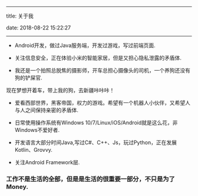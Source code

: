 ﻿---

title: 关于我

date: 2018-08-22 15:22:27

---
+ Android开发，做过Java服务端，开发过游戏，写过前端页面.

+ 关注信息安全，正在体验小米的智能家居，但是又担心隐私泄露的矛盾体.

+ 我还是一个拍照总脱焦的摄影师，开车总担心摄像头的司机，一个养狗还没有狗的铲屎官.<br>

现在梦想开着车，带上我的狗，去新疆咔咔咔！

+ 爱看西部世界，黑客帝国，权力的游戏。希望有一个机器人小伙伴，又希望人与人之间保持亲密的矛盾体.

+ 日常使用操作系统有Windows 10/7/Linux/iOS/Android就是这么花，非Windows不爱好者.

+ 开发语言大部分时间Java,写过C#、C++、Js，玩过Python，正在发展Kotlin、Grovvy.

+ 关注Android Framework层.



### 工作不是生活的全部，但是是生活的很重要一部分，不只是为了Money.
 